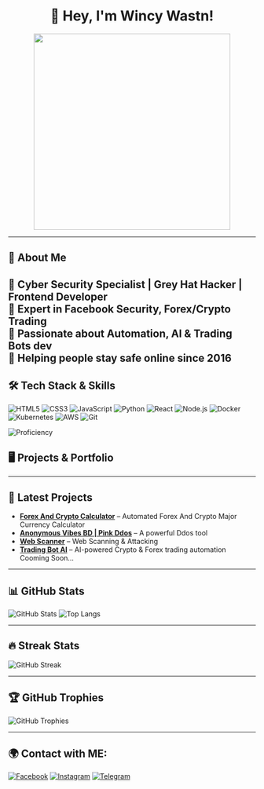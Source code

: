 
<h1 align="center">👾 Hey, I'm Wincy Wastn! </h1>
<p align="center">
  <img src="#" width="400px">
</p>

---
## 🚀 About Me
🔹 **Cyber Security Specialist | Grey Hat Hacker | Frontend Developer**  
🔹 Expert in **Facebook Security, Forex/Crypto Trading**  
🔹 Passionate about **Automation, AI & Trading Bots dev**  
🔹 Helping people stay safe online since **2016**  
---

## 🛠 Tech Stack & Skills

![HTML5](https://img.shields.io/badge/-HTML5-E34F26?style=flat-square&logo=html5&logoColor=white)
![CSS3](https://img.shields.io/badge/-CSS3-1572B6?style=flat-square&logo=css3)
![JavaScript](https://img.shields.io/badge/-JavaScript-F7DF1E?style=flat-square&logo=javascript&logoColor=black)
![Python](https://img.shields.io/badge/-Python-3776AB?style=flat-square&logo=python&logoColor=white)
![React](https://img.shields.io/badge/-React-61DAFB?style=flat-square&logo=react&logoColor=black)
![Node.js](https://img.shields.io/badge/-Node.js-339933?style=flat-square&logo=node.js&logoColor=white)
![Docker](https://img.shields.io/badge/-Docker-2496ED?style=flat-square&logo=docker&logoColor=white)
![Kubernetes](https://img.shields.io/badge/-Kubernetes-326CE5?style=flat-square&logo=kubernetes&logoColor=white)
![AWS](https://img.shields.io/badge/-AWS-232F3E?style=flat-square&logo=amazon-aws)
![Git](https://img.shields.io/badge/-Git-F05032?style=flat-square&logo=git&logoColor=white)

![Proficiency](https://github-readme-stats.vercel.app/api/top-langs/?username=anonwincy&layout=compact&theme=radical)

## 🖥 Projects & Portfolio
---

## 🎯 Latest Projects
-  **[Forex And Crypto Calculator](https://github.com/anonwincy/XAUUUSD-Profit-Calculator)** – Automated Forex And Crypto Major Currency Calculator
-  **[Anonymous Vibes BD | Pink Ddos](https://github.com/anonwincy/Pink-Ddos)** – A powerful Ddos tool
-  **[Web Scanner](https://github.com/anonwincy/webscanner)** – Web Scanning & Attacking
-  **[Trading Bot AI](#)** – AI-powered Crypto & Forex trading automation Cooming Soon...

---

## 📊 GitHub Stats
![GitHub Stats](https://github-readme-stats.vercel.app/api?username=anonwincy&show_icons=true&theme=radical)
![Top Langs](https://github-readme-stats.vercel.app/api/top-langs/?username=anonwincy&layout=compact&theme=radical)

---

## 🔥 Streak Stats
![GitHub Streak](https://github-readme-streak-stats.herokuapp.com/?user=anonwincy&theme=dark&fire=red)

---

## 🏆 GitHub Trophies
![GitHub Trophies](https://github-profile-trophy.vercel.app/?username=anonwincy&theme=radical&no-bg=true&no-frame=true&column=3)


---

## 🌍 Contact with ME:
[![Facebook](https://img.shields.io/badge/Facebook-1877F2?style=for-the-badge&logo=facebook&logoColor=white)](https://facebook.com/anonwincy)
[![Instagram](https://img.shields.io/badge/Instagram-0A66C2?style=for-the-badge&logo=Instagram&logoColor=white)](https://instagram.com/suckistwincy)
[![Telegram](https://img.shields.io/badge/Telegram-100000?style=for-the-badge&logo=Telegram&logoColor=white)](https://t.me/anonwincy)
